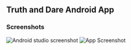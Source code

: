 
## Truth and Dare Android App
### Screenshots
![Android studio screenshot](https://i.ibb.co/pbpxgtZ/screely-1596894931985.png)
![App Screenshot](https://i.ibb.co/Pr4fNX2/Group-4.png)
